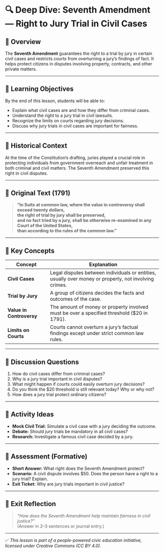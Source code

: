 # 🔍 Deep Dive: Seventh Amendment — Right to Jury Trial in Civil Cases

## 🧭 Overview

The **Seventh Amendment** guarantees the right to a trial by jury in certain civil cases and restricts courts from overturning a jury’s findings of fact. It helps protect citizens in disputes involving property, contracts, and other private matters.

---

## 🎯 Learning Objectives

By the end of this lesson, students will be able to:  
- Explain what civil cases are and how they differ from criminal cases.  
- Understand the right to a jury trial in civil lawsuits.  
- Recognize the limits on courts regarding jury decisions.  
- Discuss why jury trials in civil cases are important for fairness.

---

## 📘 Historical Context

At the time of the Constitution’s drafting, juries played a crucial role in protecting individuals from government overreach and unfair treatment in both criminal and civil matters. The Seventh Amendment preserved this right in civil disputes.

---

## 📖 Original Text (1791)

> **“In Suits at common law, where the value in controversy shall exceed twenty dollars,**  
> **the right of trial by jury shall be preserved,**  
> **and no fact tried by a jury, shall be otherwise re-examined in any Court of the United States,**  
> **than according to the rules of the common law.”**

---

## 🧠 Key Concepts

| Concept | Explanation |
|---------|-------------|
| **Civil Cases** | Legal disputes between individuals or entities, usually over money or property, not involving crimes. |
| **Trial by Jury** | A group of citizens decides the facts and outcomes of the case. |
| **Value in Controversy** | The amount of money or property involved must be over a specified threshold ($20 in 1791). |
| **Limits on Courts** | Courts cannot overturn a jury’s factual findings except under strict common law rules.

---

## 💬 Discussion Questions

1. How do civil cases differ from criminal cases?  
2. Why is a jury trial important in civil disputes?  
3. What might happen if courts could easily overturn jury decisions?  
4. Do you think the $20 threshold is still relevant today? Why or why not?  
5. How does a jury trial protect ordinary citizens?

---

## 🧪 Activity Ideas

- **Mock Civil Trial:** Simulate a civil case with a jury deciding the outcome.  
- **Debate:** Should jury trials be mandatory in all civil cases?  
- **Research:** Investigate a famous civil case decided by a jury.

---

## 📎 Assessment (Formative)

- **Short Answer:** What right does the Seventh Amendment protect?  
- **Scenario:** A civil dispute involves $50. Does the person have a right to a jury trial? Explain.  
- **Exit Ticket:** Why are jury trials important in civil justice?

---

## 🏁 Exit Reflection

> *“How does the Seventh Amendment help maintain fairness in civil justice?”*  
(Answer in 2–3 sentences or journal entry.)

---

✅ *This lesson is part of a people-powered civic education initiative, licensed under Creative Commons (CC BY 4.0).*
